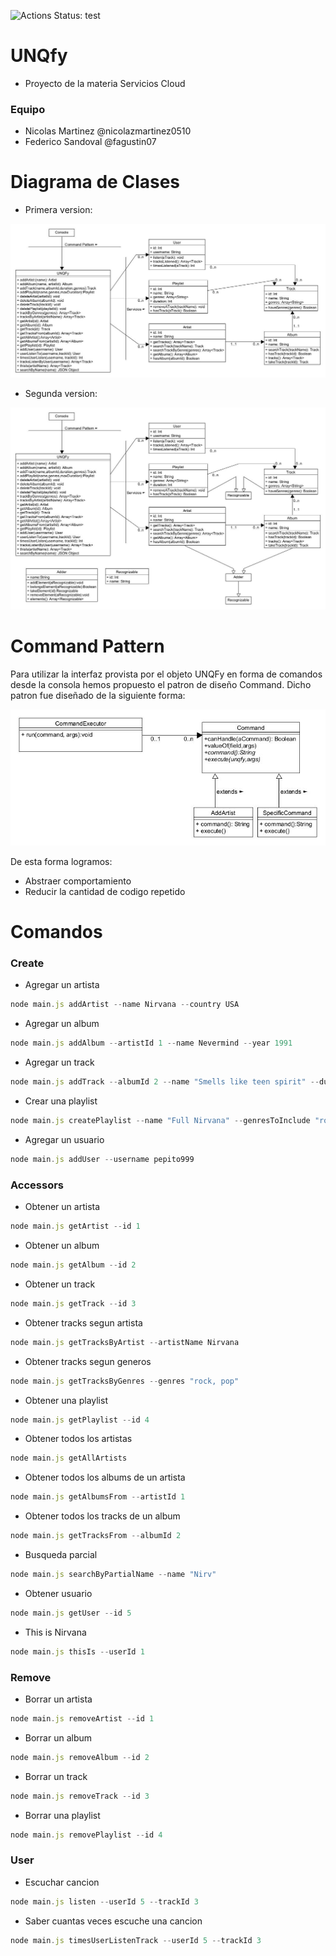 ![Actions Status: test](https://github.com/fagustin07/UNQfy/workflows/Node%20CI/badge.svg)

# UNQfy
- Proyecto de la materia Servicios Cloud

### Equipo
- Nicolas Martinez @nicolazmartinez0510
- Federico Sandoval @fagustin07

# Diagrama de Clases
- Primera version:

![diagrama-de-clases](https://github.com/fagustin07/UNQfy/blob/d2ddad895a4dc601c2fe4859159c205a11fb03f4/imagenes/Diagrama%20de%20clases%20UNQFy.jpg)

- Segunda version:

![diagrama-de-clases](https://github.com/fagustin07/UNQfy/blob/d2ddad895a4dc601c2fe4859159c205a11fb03f4/imagenes/Diagrama%20de%20clases%20UNQFy%20ver%202.jpg)


# Command Pattern

Para utilizar la interfaz provista por el objeto UNQFy en forma de comandos desde la consola hemos propuesto el patron de diseño Command. Dicho patron fue diseñado de la siguiente forma:

![command-pattern](https://github.com/fagustin07/UNQfy/blob/e6f59b7d2448b090cdb2db1952d6ff2c872a1010/imagenes/Command%20Pattern.jpg)

De esta forma logramos:
- Abstraer comportamiento
- Reducir la cantidad de codigo repetido

# Comandos

### Create

- Agregar un artista
```javascript
node main.js addArtist --name Nirvana --country USA
```

- Agregar un album
```javascript
node main.js addAlbum --artistId 1 --name Nevermind --year 1991
```

- Agregar un track
```javascript
node main.js addTrack --albumId 2 --name "Smells like teen spirit" --duration 500 --genres "rock, alternative"
```

- Crear una playlist
```javascript
node main.js createPlaylist --name "Full Nirvana" --genresToInclude "rock, alternative, metal" --maxDuration 8000
```

- Agregar un usuario
```javascript
node main.js addUser --username pepito999
```

### Accessors

- Obtener un artista
```javascript
node main.js getArtist --id 1 
```

- Obtener un album
```javascript
node main.js getAlbum --id 2
```


- Obtener un track
```javascript
node main.js getTrack --id 3
```

- Obtener tracks segun artista
```javascript
node main.js getTracksByArtist --artistName Nirvana
```

- Obtener tracks segun generos
```javascript
node main.js getTracksByGenres --genres "rock, pop"
```

- Obtener una playlist
```javascript
node main.js getPlaylist --id 4
```

- Obtener todos los artistas
```javascript
node main.js getAllArtists
```

- Obtener todos los albums de un artista
```javascript
node main.js getAlbumsFrom --artistId 1
```

- Obtener todos los tracks de un album
```javascript
node main.js getTracksFrom --albumId 2
```

- Busqueda parcial
```javascript
node main.js searchByPartialName --name "Nirv"
```

- Obtener usuario
```javascript
node main.js getUser --id 5
```

- This is Nirvana
```javascript
node main.js thisIs --userId 1
```

### Remove

- Borrar un artista
```javascript
node main.js removeArtist --id 1
```

- Borrar un album
```javascript
node main.js removeAlbum --id 2
```

- Borrar un track
```javascript
node main.js removeTrack --id 3
```

- Borrar una playlist
```javascript
node main.js removePlaylist --id 4
```

### User

- Escuchar cancion
```javascript
node main.js listen --userId 5 --trackId 3
```

- Saber cuantas veces escuche una cancion
```javascript
node main.js timesUserListenTrack --userId 5 --trackId 3
```



